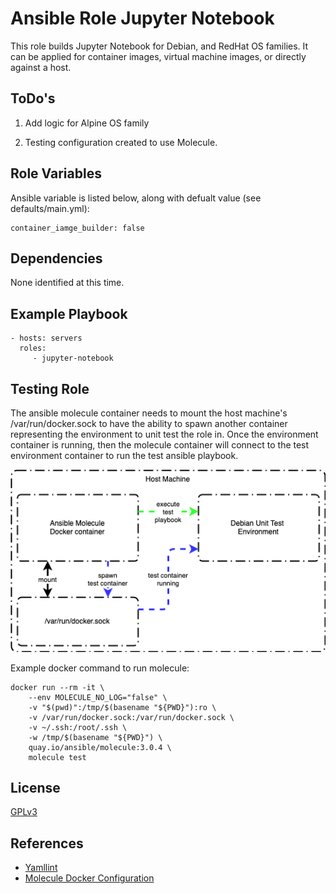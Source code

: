 Ansible Role Jupyter Notebook
=========

This role builds Jupyter Notebook for Debian, and RedHat OS families. It can be applied for container images, virtual machine images, or directly against a host.

ToDo's
---------------

1. Add logic for Alpine OS family

1. Testing configuration created to use Molecule.

Role Variables
----------------

Ansible variable is listed below, along with defualt value (see defaults/main.yml):

```ansible
container_iamge_builder: false
```

Dependencies
------------

None identified at this time.

Example Playbook
----------------

```ansible
- hosts: servers
  roles:
     - jupyter-notebook
```

Testing Role
----------------

The ansible molecule container needs to mount the host machine's /var/run/docker.sock to have the ability to spawn another container representing the environment to unit test the role in. Once the environment container is running, then the molecule container will connect to the test environment container to run the test ansible playbook.

![](assets/ansible_role_unit_testing.png)

Example docker command to run molecule:

```ansible
docker run --rm -it \
    --env MOLECULE_NO_LOG="false" \
    -v "$(pwd)":/tmp/$(basename "${PWD}"):ro \
    -v /var/run/docker.sock:/var/run/docker.sock \
    -v ~/.ssh:/root/.ssh \
    -w /tmp/$(basename "${PWD}") \
    quay.io/ansible/molecule:3.0.4 \
    molecule test
```

License
-------

[GPLv3](LICENSE)

References
----------

- [Yamllint](https://yamllint.readthedocs.io/en/latest/)
- [Molecule Docker Configuration](https://molecule.readthedocs.io/en/2.22/configuration.html#docker)
